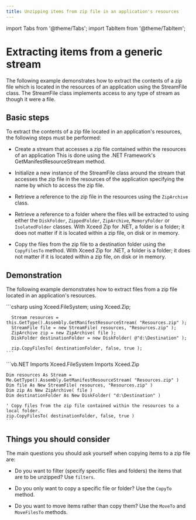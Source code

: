 ```yaml
---
title: Unzipping items from zip file in an application's resources
---
```


import Tabs from '@theme/Tabs';
import TabItem from '@theme/TabItem';

# Extracting items from a generic stream

The following example demonstrates how to extract the contents of a zip file which is located in the resources of an application using the StreamFile class. The StreamFile class implements access to any type of stream as though it were a file.

## Basic steps

To extract the contents of a zip file located in an application's resources, the following steps must be performed:

- Create a stream that accesses a zip file contained within the resources of an application This is done using the .NET Framework's GetManifestResourceStream method. 

- Initialize a new instance of the StreamFile class around the stream that accesses the zip file in the resources of the application specifying the name by which to access the zip file. 

- Retrieve a reference to the zip file in the resources using the `ZipArchive` class. 

- Retrieve a reference to a folder where the files will be extracted to using either the `DiskFolder`, `ZippedFolder`, `ZipArchive`, `MemoryFolder` or `IsolatedFolder` classes.   With Xceed Zip for .NET, a folder is a folder; it does not matter if it is located within a zip file, on disk or in memory. 

- Copy the files from the zip file to a destination folder using the `CopyFilesTo` method.  With Xceed Zip for .NET, a folder is a folder; it does not matter if it is located within a zip file, on disk or in memory.

## Demonstration

The following example demonstrates how to extract files from a zip file located in an application's resources.

<Tabs>
  <TabItem value="csharp" label="C#" default>
    ```csharp
      using Xceed.FileSystem;
      using Xceed.Zip;

      Stream resources = this.GetType().Assembly.GetManifestResourceStream( "Resources.zip" );
      StreamFile file = new StreamFile( resources, "Resources.zip" );
      ZipArchive zip = new ZipArchive( file );
      DiskFolder destinationFolder = new DiskFolder( @"d:\Destination" ); 

      zip.CopyFilesTo( destinationFolder, false, true );
    ```
  </TabItem>
  <TabItem value="vb.net" label="Visual Basic .NET">
    ```vb.NET
    Imports Xceed.FileSystem
    Imports Xceed.Zip

    Dim resources As Stream = Me.GetType().Assembly.GetManifestResourceStream( "Resources.zip" )
    Dim file As New StreamFile( resources, "Resources.zip" )
    Dim zip As New ZipArchive( file )
    Dim destinationFolder As New DiskFolder( "d:\Destination" )            

    ' Copy files from the zip file contained within the resources to a local folder.
    zip.CopyFilesTo( destinationFolder, false, true )
    ```
  </TabItem>
</Tabs>

## Things you should consider

The main questions you should ask yourself when copying items to a zip file are:

- Do you want to filter (specify specific files and folders) the items that are to be unzipped? Use `filters`. 

- Do you only want to copy a specific file or folder? Use the `CopyTo` method.          

- Do you want to move items rather than copy them? Use the `MoveTo` and `MoveFilesTo` methods.   